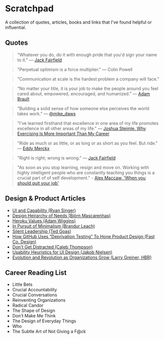 # Scratchpad

A collection of quotes, articles, books and links that I've found helpful or influential.

## Quotes

> "Whatever you do, do it with enough pride that you'd sign your name to it." — [Jack Fairfield](http://www.leelanaunews.com/news/2018-01-25/Obituaries/JACK_R_FAIRFIELD.html)

> "Perpetual optimism is a force multiplier." — Colin Powell

> "Communication at scale is the hardest problem a company will face."

> “No matter your title, it is your job to make the people around you feel cared about, empowered, encouraged, and humanized.” — [Adam Brault](http://adambrault.com/)

> "Building a solid sense of how someone else perceives the world takes work." — [@mike_daws](https://twitter.com/mike_daws)

> "I’ve learned firsthand that excellence in one area of my life promotes excellence in all other areas of my life." — [Joshua Steimle, Why Exercising Is More Important Than My Career](http://time.com/3843445/exercising-higher-priority-business/)

> "Ride as much or as little, or as long or as short as you feel. But ride." — [Eddy Merckx](https://en.wikipedia.org/wiki/Eddy_Merckx)

> "Right is right; wrong is wrong." — [Jack Fairfield](http://www.leelanaunews.com/news/2018-01-25/Obituaries/JACK_R_FAIRFIELD.html)

> "As soon as you stop learning, resign and move on. Working with highly intelligent people who are constantly teaching you things is a crucial part of of self development." - [Alex Maccaw, 'When you should quit your job'](https://blog.alexmaccaw.com/when-you-should-quit-your-job)

## Design & Product Articles

+ [UI and Capability (Ryan Singer)](https://medium.com/@rjs/ui-and-capability-f713c9828c02)
+ [Design Heirarchy of Needs (Björn Mascarenhas)](https://medium.theuxblog.com/design-hierarchy-of-needs-the-product-owners-guide-29ceb28205ae)
+ [Heroku Values (Adam Wiggins)](https://gist.github.com/adamwiggins/5687294)
+ [In Pursuit of Minimalism (Brandur Leach)](https://brandur.org/minimalism)
+ [Silent Leadership (Ted Goas)](https://medium.com/@tedgoas/silent-leadership-f236e62ba60d)
+ [How GitHub Uses “Deprivation Testing” To Hone Product Design (Fast Co. Design)](https://www.fastcompany.com/3010972/how-github-uses-deprivation-testing-to-hone-product-design)
+ [Don't Get Distracted (Caleb Thompson)](https://www.calebthompson.io/talks/dont-get-distracted)
+ [Usability Heuristics for UI Design (Jakob Nielsen)](https://www.nngroup.com/articles/ten-usability-heuristics/)
+ [Evolution and Revolution as Organizations Grow (Larry Greiner, HBR)](https://hbr.org/1998/05/evolution-and-revolution-as-organizations-grow)

## Career Reading List

+ Little Bets
+ Crucial Accountability
+ Crucial Conversations
+ Reinventing Organizations
+ Radical Candor
+ The Shape of Design
+ Don't Make Me Think
+ The Design of Everyday Things
+ Who
+ The Subtle Art of Not Giving a F@ck
